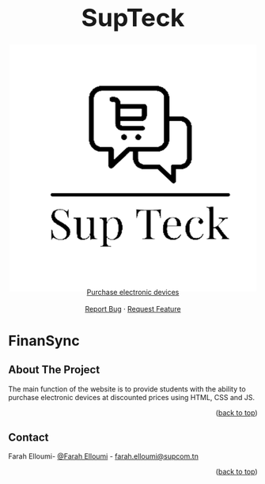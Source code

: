 <a name="readme-top"></a>
<!-- PROJECT LOGO --> 
<br />
<div align="center">
  <h1 style="font-size:50px">SupTeck
    </h1>
  <a href="https://github.com/faraheloumi/SupTeck">
    <img src="images/suptecknoir.png" alt="Logo" width="500" height="500" style="margin-top: -10px; margin-bottom: -10px;>
  </a>
  <p align="center">
    Purchase electronic devices
    <br />
    <br />
    <a href="https://github.com/faraheloumi/FinanSync/issues/new?labels=bug&template=bug-report---.md">Report Bug</a>
    ·
    <a href="https://github.com/faraheloumi/FinanSync/issues/new?labels=enhancement&template=feature-request---.md">Request Feature</a>
  </p>
</div>

# FinanSync

## About The Project

The main function of the website is to provide students with the ability to purchase electronic devices at discounted prices using HTML, CSS and JS.
<br/>

<p align="right">(<a href="#readme-top">back to top</a>)</p>

<!-- CONTACT -->

## Contact

Farah Elloumi- [@Farah Elloumi][linkedin-url] - farah.elloumi@supcom.tn <br/>
<p align="right">(<a href="#readme-top">back to top</a>)</p>

<!-- MARKDOWN LINKS & IMAGES -->
<!-- https://www.markdownguide.org/basic-syntax/#reference-style-links -->
[linkedin-shield]: https://img.shields.io/badge/-LinkedIn-black.svg?style=for-the-badge&logo=linkedin&colorB=555
[linkedin-url]: https://www.linkedin.com/in/farah-elloumi-735ab1269/
